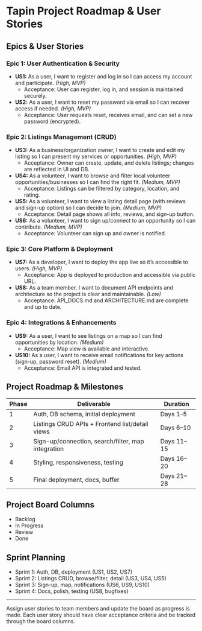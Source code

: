 # Tapin Project Roadmap & User Stories

## Epics & User Stories

### Epic 1: User Authentication & Security
- **US1:** As a user, I want to register and log in so I can access my account and participate. *(High, MVP)*
  - Acceptance: User can register, log in, and session is maintained securely.
- **US2:** As a user, I want to reset my password via email so I can recover access if needed. *(High, MVP)*
  - Acceptance: User requests reset, receives email, and can set a new password (encrypted).

### Epic 2: Listings Management (CRUD)
- **US3:** As a business/organization owner, I want to create and edit my listing so I can present my services or opportunities. *(High, MVP)*
  - Acceptance: Owner can create, update, and delete listings; changes are reflected in UI and DB.
- **US4:** As a volunteer, I want to browse and filter local volunteer opportunities/businesses so I can find the right fit. *(Medium, MVP)*
  - Acceptance: Listings can be filtered by category, location, and rating.
- **US5:** As a volunteer, I want to view a listing detail page (with reviews and sign-up option) so I can decide to join. *(Medium, MVP)*
  - Acceptance: Detail page shows all info, reviews, and sign-up button.
- **US6:** As a volunteer, I want to sign up/connect to an opportunity so I can contribute. *(Medium, MVP)*
  - Acceptance: Volunteer can sign up and owner is notified.

### Epic 3: Core Platform & Deployment
- **US7:** As a developer, I want to deploy the app live so it’s accessible to users. *(High, MVP)*
  - Acceptance: App is deployed to production and accessible via public URL.
- **US8:** As a team member, I want to document API endpoints and architecture so the project is clear and maintainable. *(Low)*
  - Acceptance: API_DOCS.md and ARCHITECTURE.md are complete and up to date.

### Epic 4: Integrations & Enhancements
- **US9:** As a user, I want to see listings on a map so I can find opportunities by location. *(Medium)*
  - Acceptance: Map view is available and interactive.
- **US10:** As a user, I want to receive email notifications for key actions (sign-up, password reset). *(Medium)*
  - Acceptance: Email API is integrated and tested.

## Project Roadmap & Milestones

| Phase  | Deliverable                                           | Duration     |
|--------|-------------------------------------------------------|--------------|
| 1      | Auth, DB schema, initial deployment                   | Days 1–5     |
| 2      | Listings CRUD APIs + Frontend list/detail views       | Days 6–10    |
| 3      | Sign-up/connection, search/filter, map integration    | Days 11–15   |
| 4      | Styling, responsiveness, testing                      | Days 16–20   |
| 5      | Final deployment, docs, buffer                        | Days 21–28   |

## Project Board Columns
- Backlog
- In Progress
- Review
- Done

## Sprint Planning
- Sprint 1: Auth, DB, deployment (US1, US2, US7)
- Sprint 2: Listings CRUD, browse/filter, detail (US3, US4, US5)
- Sprint 3: Sign-up, map, notifications (US6, US9, US10)
- Sprint 4: Docs, polish, testing (US8, bugfixes)

---
Assign user stories to team members and update the board as progress is made. Each user story should have clear acceptance criteria and be tracked through the board columns.
